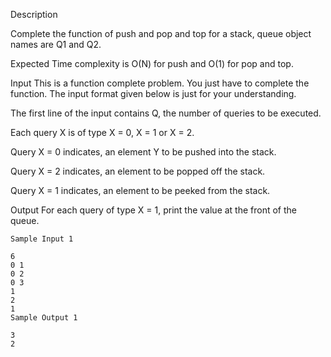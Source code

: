 Description

Complete the function of push and pop and top for a stack, queue object names are Q1 and Q2.

Expected Time complexity is O(N) for push and O(1) for pop and top.


Input
This is a function complete problem. You just have to complete the function. The input format given below is just for your understanding.

The first line of the input contains Q, the number of queries to be executed.

Each query X is of type X = 0, X = 1 or X = 2.

Query X = 0 indicates, an element Y to be pushed into the stack.

Query X = 2 indicates, an element to be popped off the stack.

Query X = 1 indicates, an element to be peeked from the stack.


Output
For each query of type X = 1, print the value at the front of the queue.



```
Sample Input 1 

6
0 1
0 2
0 3
1 
2
1
Sample Output 1

3
2
```
